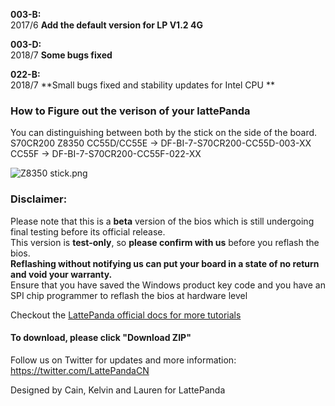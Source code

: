 **003-B:**  
2017/6 
**Add the default version for LP V1.2 4G**  

**003-D:**                     
2018/7
**Some bugs fixed** 

**022-B:**  
2018/7
**Small bugs fixed and stability updates for Intel CPU **  
  


### How to Figure out the verison of your lattePanda
You can distinguishing between both by the stick on the side of the board.  
S70CR200 Z8350 
CC55D/CC55E -> DF-BI-7-S70CR200-CC55D-003-XX  
CC55F -> DF-BI-7-S70CR200-CC55F-022-XX

![Z8350 stick.png](http://www.lattepanda.com/wp-content/uploads/2017/06/QQ图片20170608174921.png)

### Disclaimer:   

Please note that this is a **beta** version of the bios which is still undergoing final testing before its official release.  
This version is **test-only**, so **please confirm with us** before you reflash the bios.  
**Reflashing without notifying us can put your board in a state of no return and void your warranty.**  
Ensure that you have saved the Windows product key code and you have an SPI chip programmer to reflash the bios at hardware level  


Checkout the [LattePanda official docs for more tutorials](http://www.lattepanda.com/docs) 

#### To download, please click "Download ZIP"

Follow us on Twitter for updates and more information: https://twitter.com/LattePandaCN

Designed by Cain, Kelvin and Lauren for LattePanda
